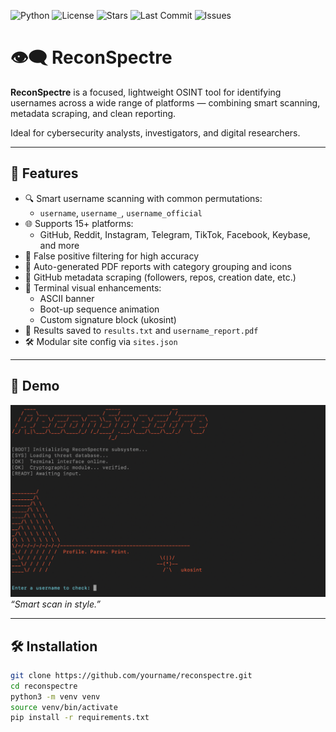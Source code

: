 ![Python](https://img.shields.io/badge/python-3.11+-blue)
![License](https://img.shields.io/github/license/ukosint/ReconSpectre)
![Stars](https://img.shields.io/github/stars/ukosint/ReconSpectre?style=social)
![Last Commit](https://img.shields.io/github/last-commit/ukosint/ReconSpectre)
![Issues](https://img.shields.io/github/issues/ukosint/ReconSpectre)

# 👁️‍🗨️ ReconSpectre

**ReconSpectre** is a focused, lightweight OSINT tool for identifying usernames across a wide range of platforms — combining smart scanning, metadata scraping, and clean reporting.

Ideal for cybersecurity analysts, investigators, and digital researchers.

---

## 🚀 Features

- 🔍 Smart username scanning with common permutations:
  - `username`, `username_`, `username_official`
- 🌐 Supports 15+ platforms:
  - GitHub, Reddit, Instagram, Telegram, TikTok, Facebook, Keybase, and more
- 🎯 False positive filtering for high accuracy
- 📄 Auto-generated PDF reports with category grouping and icons
- 🧠 GitHub metadata scraping (followers, repos, creation date, etc.)
- 🎨 Terminal visual enhancements:
  - ASCII banner
  - Boot-up sequence animation
  - Custom signature block (ukosint)
- 📝 Results saved to `results.txt` and `username_report.pdf`
- 🛠️ Modular site config via `sites.json`

---

## 📸 Demo

![Terminal screenshot of ReconSpectre scanning](demo.png)  
*“Smart scan in style.”*

---

## 🛠️ Installation

```bash
git clone https://github.com/yourname/reconspectre.git
cd reconspectre
python3 -m venv venv
source venv/bin/activate
pip install -r requirements.txt
